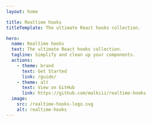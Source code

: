 ```yaml
---
layout: home

title: Realtime hooks
titleTemplate: The ultimate React hooks collection.

hero:
  name: Realtime hooks
  text: The ultimate React hooks collection.
  tagline: Simplify and clean up your components.
  actions:
    - theme: brand
      text: Get Started
      link: /guide/
    - theme: alt
      text: View on GitHub
      link: https://github.com/malkiii/realtime-hooks
  image:
    src: /realtime-hooks-logo.svg
    alt: realtime-hooks
---
```

